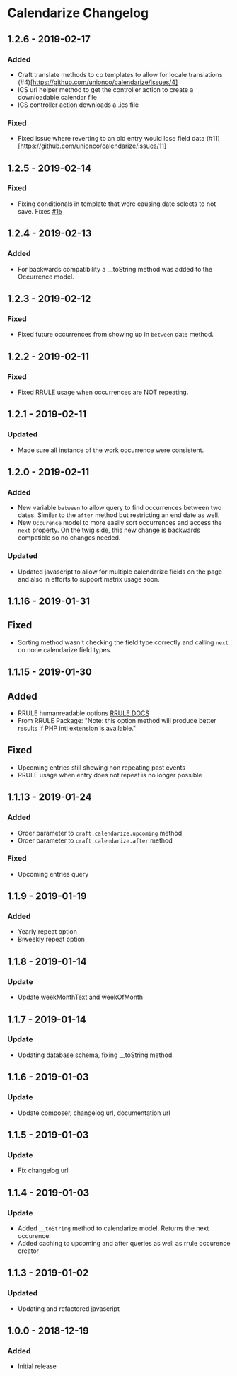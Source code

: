 # Calendarize Changelog

## 1.2.6 - 2019-02-17

### Added 
- Craft translate methods to cp templates to allow for locale translations (#4)[https://github.com/unionco/calendarize/issues/4]
- ICS url helper method to get the controller action to create a downloadable calendar file
- ICS controller action downloads a .ics file

### Fixed
- Fixed issue where reverting to an old entry would lose field data (#11)[https://github.com/unionco/calendarize/issues/11]

## 1.2.5 - 2019-02-14

### Fixed
- Fixing conditionals in template that were causing date selects to not save. Fixes [#15](https://github.com/unionco/calendarize/issues/15)

## 1.2.4 - 2019-02-13

### Added
- For backwards compatibility a __toString method was added to the Occurrence model.

## 1.2.3 - 2019-02-12

### Fixed
- Fixed future occurrences from showing up in `between` date method. 

## 1.2.2 - 2019-02-11

### Fixed
- Fixed RRULE usage when occurrences are NOT repeating.

## 1.2.1 - 2019-02-11

### Updated
- Made sure all instance of the work occurrence were consistent.

## 1.2.0 - 2019-02-11

### Added
- New variable `between` to allow query to find occurrences between two dates. Similar to the `after` method but restricting an end date as well.
- New `Occurence` model to more easily sort occurrences and access the `next` property. On the twig side, this new change is backwards compatible so no changes needed. 

### Updated
- Updated javascript to allow for multiple calendarize fields on the page and also in efforts to support matrix usage soon.


## 1.1.16 - 2019-01-31

## Fixed
- Sorting method wasn't checking the field type correctly and calling `next` on none calendarize field types.

## 1.1.15 - 2019-01-30

## Added
- RRULE humanreadable options [RRULE DOCS](https://github.com/rlanvin/php-rrule/wiki/RRule#humanreadablearray-opt)
- From RRULE Package: "Note: this option method will produce better results if PHP intl extension is available."

## Fixed
- Upcoming entries still showing non repeating past events
- RRULE usage when entry does not repeat is no longer possible 

## 1.1.13 - 2019-01-24

### Added

- Order parameter to `craft.calendarize.upcoming` method
- Order parameter to `craft.calendarize.after` method

### Fixed

- Upcoming entries query 


## 1.1.9 - 2019-01-19

### Added

- Yearly repeat option
- Biweekly repeat option

## 1.1.8 - 2019-01-14

### Update

- Update weekMonthText and weekOfMonth


## 1.1.7 - 2019-01-14

### Update

- Updating database schema, fixing __toString method.


## 1.1.6 - 2019-01-03

### Update

- Update composer, changelog url, documentation url


## 1.1.5 - 2019-01-03

### Update

- Fix changelog url


## 1.1.4 - 2019-01-03

### Update

- Added `__toString` method to calendarize model. Returns the next occurence.
- Added caching to upcoming and after queries as well as rrule occurence creator


## 1.1.3 - 2019-01-02

### Updated

- Updating and refactored javascript


## 1.0.0 - 2018-12-19

### Added

- Initial release
